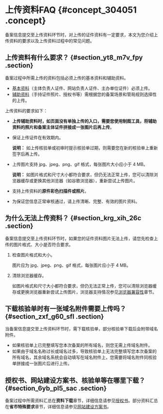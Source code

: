 # 上传资料FAQ {#concept_304051 .concept}

备案信息提交至上传资料环节时，对上传的证件资料有一定要求，本文为您介绍上传资料的要求以及上传资料过程中的常见问题。

## 上传资料有什么要求？ {#section_yt8_m7v_fpy .section}

备案过程中所需上传的资料包括必须上传的基本资料和辅助资料。

-   [基本资料](../cn.zh-CN/ICP备案前准备/备案所需资料.md#section_kmy_vy3_fmq)（主体负责人证件、网站负责人证件、主办单位证件）必须上传。
-   [辅助资料](../cn.zh-CN/ICP备案前准备/备案所需资料.md#section_kmy_vy3_fmq)（手持证件照片、授权书等）需根据您的备案场景和管局规则选择性的上传。

上传资料的要求如下：

-   **上传辅助资料时，如页面没有单独上传的入口，需要您使用制图工具，将辅助资料的照片和备案主体证件拼接成一张图片后再上传**。

-   保证上传证件在有效期内。

    **说明：** 如上传核验单或初审时提示核验单过期，则需要您在新的核验单上重新签字后再上传。

-   上传图片支持 jpg、jpeg、png、gif 格式，每张图片大小应小于 4 MB。

    **说明：** 如图片格式和尺寸大小都符合要求，但仍无法正常上传，您可以清除浏览器缓存或更换其他浏览器（如谷歌浏览器），重新尝试上传图片。

-   支持上传资料的**原件彩色扫描件或照片**。
-   为保证您信息正常审核通过，请上传清晰、完整、有效的图片资料。

## 为什么无法上传资料？ {#section_krg_xih_26c .section}

备案信息提交至上传资料环节时，如果您的证件资料图片无法上传，请您先检查上传的图片格式、大小是否符合要求。

1.  检查图片格式和大小。

    图片应为 jpg、jpeg、png、gif 格式，每张图片应小于 4 MB。

2.  清除浏览器缓存。

    如图片格式和尺寸大小都符合要求，但仍无法正常上传，您可以清除浏览器缓存或更换浏览器重新尝试上传图片，浏览器支持情况参见[浏览器兼容性](https://help.aliyun.com/document_detail/47605.html#h2-url-11)章节。


## 下载核验单时有一张域名附件需要上传吗？ {#section_zxf_g60_sfl .section}

当备案信息提交至上传资料环节时，需下载核验单，部分核验单下载后会附带域名附件。

-   如果核验单上已完整填写您本次备案的所有域名，则您无需上传域名附件。
-   如果由于域名名称过长或域名过多，导致核验单上无法完整填写您本次备案的所有域名，其余域名系统会自动填写在域名附件上，您需要将域名附件同核验单拼接成一张图片后进行上传。

## 授权书、网站建设方案书、核验单等在哪里下载？ {#section_6yb_pl5_sac .section}

备案过程中所需资料汇总在**资料下载**章节，详细信息请参见[授权书](../cn.zh-CN/资料下载/授权书.md#)。部分资料汇总在**省市特殊要求**章节，详细信息请参见[网站建设方案书](../cn.zh-CN/ICP备案前准备/学习管局规则/省市特殊要求/网站建设方案书.md#)。

